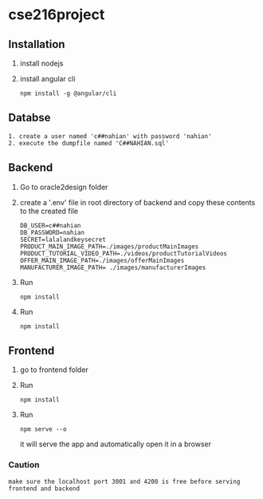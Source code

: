 # cse216project

## Installation

1.  install nodejs
2.  install angular cli

        npm install -g @angular/cli

## Databse

    1. create a user named 'c##nahian' with password 'nahian'
    2. execute the dumpfile named 'C##NAHIAN.sql'

## Backend

1.  Go to oracle2design folder
2.  create a '.env' file in root directory of backend and copy these contents to the created file

        DB_USER=c##nahian
        DB_PASSWORD=nahian
        SECRET=lalalandkeysecret
        PRODUCT_MAIN_IMAGE_PATH=./images/productMainImages
        PRODUCT_TUTORIAL_VIDEO_PATH=./videos/productTutorialVideos
        OFFER_MAIN_IMAGE_PATH=./images/offerMainImages
        MANUFACTURER_IMAGE_PATH= ./images/manufacturerImages

3.  Run

        npm install

4.  Run

        npm install

## Frontend

1.  go to frontend folder
2.  Run

        npm install

3.  Run

        npm serve --o

    it will serve the app and automatically open it in a browser

### Caution

    make sure the localhost port 3001 and 4200 is free before serving frontend and backend
